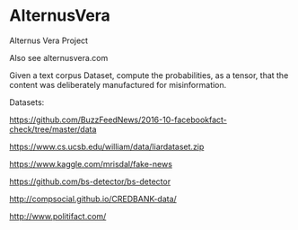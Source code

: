 # AlternusVera
Alternus Vera Project

Also see alternusvera.com

Given a text corpus Dataset, compute the probabilities, as a tensor, that the content was deliberately manufactured for misinformation.

Datasets:

https://github.com/BuzzFeedNews/2016-10-facebookfact-check/tree/master/data 

https://www.cs.ucsb.edu/william/data/liardataset.zip 

https://www.kaggle.com/mrisdal/fake-news

https://github.com/bs-detector/bs-detector 

http://compsocial.github.io/CREDBANK-data/

http://www.politifact.com/


